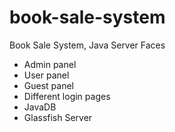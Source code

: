 # book-sale-system
Book Sale System, Java Server Faces

* Admin panel 
* User panel 
* Guest panel 
* Different login pages 
* JavaDB 
* Glassfish Server

